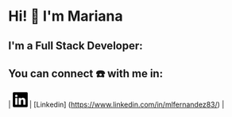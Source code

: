 
# Hi! :wave: I'm Mariana



## I'm a Full Stack Developer:


## You can connect :phone: with me in:

| <img src="img/linkedin.svg" alt="Bootstrap" width="30"/> | [Linkedin] (https://www.linkedin.com/in/mlfernandez83/) | 









